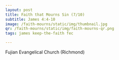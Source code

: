 ```yaml
---
layout: post
title: Faith that Mourns Sin (7/10)
subtitle: James 4:4-10
image: /faith-mourns/static/img/thumbnail.jpg
qr: /faith-mourns/static/img/faith-mourns-qr.png
tags: james keep-the-faith fec

---
```

Fujian Evangelical Church (Richmond)
